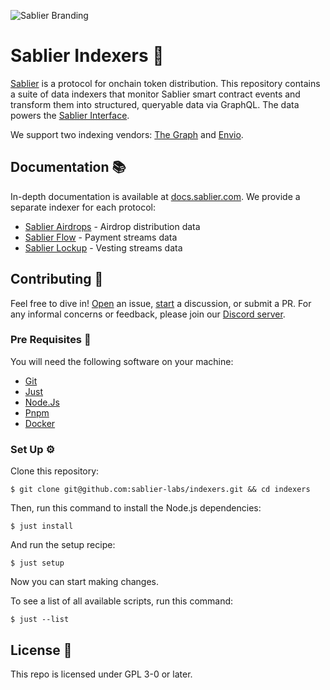 ![Sablier Branding](/assets/banner-subgraphs.png)

# Sablier Indexers 🚀

[Sablier](https://sablier.com) is a protocol for onchain token distribution. This repository contains a suite of data
indexers that monitor Sablier smart contract events and transform them into structured, queryable data via GraphQL. The
data powers the [Sablier Interface](https://app.sablier.com).

We support two indexing vendors: [The Graph](https://thegraph.com) and [Envio](https://envio.dev).

## Documentation 📚

In-depth documentation is available at [docs.sablier.com](https://docs.sablier.com/api/overview). We provide a separate
indexer for each protocol:

- [Sablier Airdrops](https://docs.sablier.com/api/airdrops/indexers) - Airdrop distribution data
- [Sablier Flow](https://docs.sablier.com/api/flow/indexers) - Payment streams data
- [Sablier Lockup](https://docs.sablier.com/api/lockup/indexers) - Vesting streams data

## Contributing 🤝

Feel free to dive in! [Open](../../issues/new) an issue, [start](../../discussions/new) a discussion, or submit a PR.
For any informal concerns or feedback, please join our [Discord server](https://discord.gg/bSwRCwWRsT).

### Pre Requisites 🧰

You will need the following software on your machine:

- [Git](https://git-scm.com/downloads)
- [Just](https://github.com/casey/just)
- [Node.Js](https://nodejs.org/en/download)
- [Pnpm](https://pnpm.io)
- [Docker](https://docker.com)

### Set Up ⚙️

Clone this repository:

```shell
$ git clone git@github.com:sablier-labs/indexers.git && cd indexers
```

Then, run this command to install the Node.js dependencies:

```shell
$ just install
```

And run the setup recipe:

```shell
$ just setup
```

Now you can start making changes.

To see a list of all available scripts, run this command:

```shell
$ just --list
```

## License 📄

This repo is licensed under GPL 3-0 or later.
